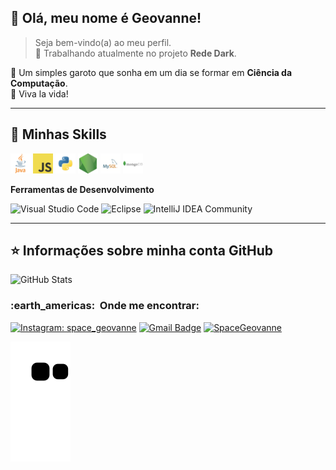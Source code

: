 ## 💜 Olá, meu nome é <strong>Geovanne!</strong>

> Seja bem-vindo(a) ao meu perfil. <br>
🔭 Trabalhando atualmente no projeto **Rede Dark**.

📖 Um simples garoto que sonha em um dia se formar em <strong>Ciência da Computação</strong>.
<br> 🍃 Viva la vida!

----

## 🚀 Minhas Skills

<code><img height="32" src="https://raw.githubusercontent.com/github/explore/80688e429a7d4ef2fca1e82350fe8e3517d3494d/topics/java/java.png" alt="Java"/></code>
<code><img height="32" src="https://raw.githubusercontent.com/github/explore/80688e429a7d4ef2fca1e82350fe8e3517d3494d/topics/javascript/javascript.png" alt="Javascript"/></code>
<code><img height="32" src="https://raw.githubusercontent.com/github/explore/80688e429a7d4ef2fca1e82350fe8e3517d3494d/topics/python/python.png" alt="Python"/></code>
<code><img height="32" src="https://raw.githubusercontent.com/github/explore/80688e429a7d4ef2fca1e82350fe8e3517d3494d/topics/nodejs/nodejs.png" alt="Nodejs"/></code>
<code><img height="32" src="https://raw.githubusercontent.com/github/explore/80688e429a7d4ef2fca1e82350fe8e3517d3494d/topics/mysql/mysql.png" alt="MySQL"/></code>
<code><img height="32" src="https://raw.githubusercontent.com/github/explore/80688e429a7d4ef2fca1e82350fe8e3517d3494d/topics/mongodb/mongodb.png" alt="MongoDB"/></code>

**Ferramentas de Desenvolvimento**

  ![Visual Studio Code](https://img.shields.io/badge/-Visual%20Studio%20Code-333333?style=flat&logo=visual-studio-code&logoColor=007ACC)
  ![Eclipse](https://img.shields.io/badge/-Eclipse-333333?style=flat&logo=eclipse-ide&logoColor=2C2255)
  ![IntelliJ IDEA Community](https://img.shields.io/badge/-IntelliJ%20IDEA%20Community-333333?style=flat&logo=intellij-idea&logoColor=2C2255)

---

## ⭐ Informações sobre minha conta GitHub
![GitHub Stats](https://github-readme-stats.vercel.app/api?username=SpaceGeovanne&show_icons=true)

<h3> :earth_americas: &nbsp;Onde me encontrar: </h3> 

[![Instagram: space_geovanne](https://img.shields.io/badge/-Instagram-DF0174?style=flat-square&labelColor=DF0174&logo=instagram&logoColor=white&link=https://www.instagram.com/space_geovanne/)](https://www.instagram.com/space_geovanne/)
[![Gmail Badge](https://img.shields.io/badge/-Gmail-FF0000?style=flat-square&labelColor=FF0000&logo=gmail&logoColor=white&link=mailto:contato.spacegeovanne@gmail.com)](mailto:contato.spacegeovanne@gmail.com)
[![SpaceGeovanne]( https://img.shields.io/github/followers/SpaceGeovanne?label=follow&style=social)](https://github.com/SpaceGeovanne)

<p><a target="_blank" rel="noopener noreferrer" href="https://github.com/MiranhaSky/MiranhaSky/blob/output/github-contribution-grid-snake.svg"><img src="https://github.com/rafaballerini/rafaballerini/raw/output/github-contribution-grid-snake.svg" alt="Snake animation" style="max-width: 100%;"></a></p>
